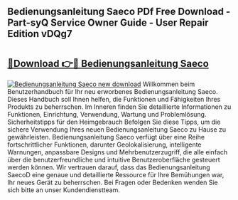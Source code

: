 ## Bedienungsanleitung Saeco PDf Free Download - Part-syQ Service Owner Guide - User Repair Edition vDQg7

# <h2><a href="http://df0hmf.blite.top/?on=Bedienungsanleitung+Saeco">🔗Download 👉🔴 Bedienungsanleitung Saeco</a></h2>

[![Bedienungsanleitung Saeco new download](https://i.imgur.com/lujVjoI.png)](http://df0hmf.blite.top/?on=Bedienungsanleitung+Saeco)
Willkommen beim Benutzerhandbuch für Ihr neu erworbenes Bedienungsanleitung Saeco. Dieses Handbuch soll Ihnen helfen, die Funktionen und Fähigkeiten Ihres Produkts zu beherrschen. Im Inneren finden Sie detaillierte Informationen zu Funktionen, Einrichtung, Verwendung, Wartung und Problemlösung. Sicherheitstipps für den Heimgebrauch Befolgen Sie diese Tipps, um die sichere Verwendung Ihres neuen Bedienungsanleitung Saeco zu Hause zu gewährleisten. Bedienungsanleitung Saeco verfügt über eine Reihe fortschrittlicher Funktionen, darunter Geolokalisierung, intelligente Warnungen, anpassbare Designs und Mehrbenutzerzugriff, die alle einfach über die benutzerfreundliche und intuitive Benutzeroberfläche gesteuert werden können. Wir vertrauen darauf, dass das Bedienungsanleitung SaecoD eine genaue und detaillierte Ressource für Ihre Bemühungen war, Ihr neues Gerät zu beherrschen. Bei Fragen oder Bedenken wenden Sie sich bitte an unser Kundendienstteam.

